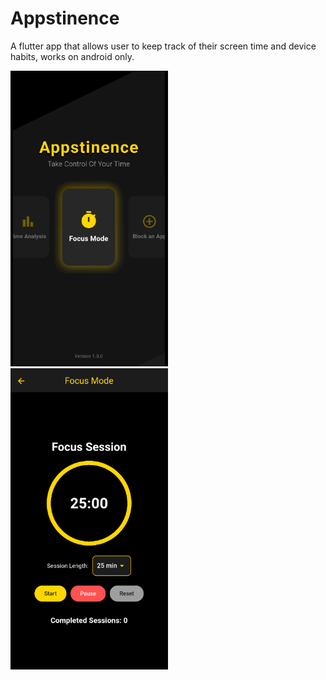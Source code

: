 # Appstinence
A flutter app that allows user to keep track of their screen time and device habits, works on android only.

<img width="50%" src="https://github.com/rawhialfar/Appstinence/blob/b700644bb635d0caff1201f1124e43e8df1c711f/assets/Appstinence1.png" />
<img width="50%" src="https://github.com/rawhialfar/Appstinence/blob/b700644bb635d0caff1201f1124e43e8df1c711f/assets/Appstinence2.png" />
